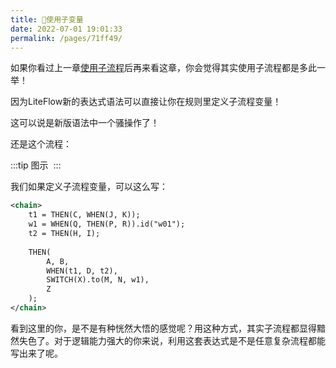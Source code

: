 ```yaml
---
title: 🍂使用子变量
date: 2022-07-01 19:01:33
permalink: /pages/71ff49/
---
```


如果你看过上一章[使用子流程](/pages/dc5df7/)后再来看这章，你会觉得其实使用子流程都是多此一举！

因为LiteFlow新的表达式语法可以直接让你在规则里定义子流程变量！

这可以说是新版语法中一个骚操作了！

还是这个流程：

:::tip 图示
<img :src="$withBase('/img/flow_example/e8.svg')" style="zoom: 80%" class="no-zoom">
:::

我们如果定义子流程变量，可以这么写：

```xml
<chain>
    t1 = THEN(C, WHEN(J, K));
    w1 = WHEN(Q, THEN(P, R)).id("w01");
    t2 = THEN(H, I);
    
    THEN(
        A, B,
        WHEN(t1, D, t2),
        SWITCH(X).to(M, N, w1),
        Z
    );
</chain>
```

看到这里的你，是不是有种恍然大悟的感觉呢？用这种方式，其实子流程都显得黯然失色了。对于逻辑能力强大的你来说，利用这套表达式是不是任意复杂流程都能写出来了呢。